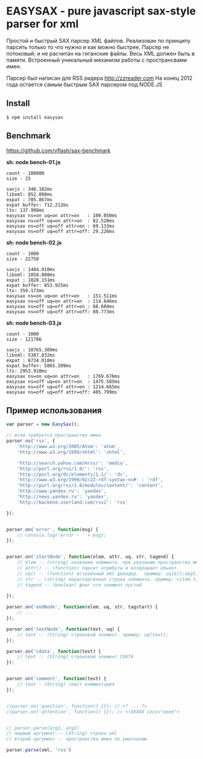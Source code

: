 EASYSAX - pure javascript sax-style parser for xml
==================================================
Простой и быстрый SAX парсер XML файлов.
Реализован по принципу парсить только то что нужно и как можно быстрее.
Парсер не потоковый, и не расчитан на гиганские файлы. Весь XML должен быть в памяти.
Встроенный уникальный механизм работы с пространсвами имен.


Парсер был написан для RSS ридера http://zzreader.com
На конец 2012 года остается самым быстрым SAX парсером под NODE.JS

Install
---------------------------------------------------
```
$ npm install easysax
```

Benchmark
---------------------------------------------------
https://github.com/vflash/sax-benchmark


**sh: node bench-01.js**
```
count - 100000
size - 25

saxjs : 346.182ms
libxml: 852.098ms
expat : 705.867ms
expat buffer: 712.212ms
ltx: 137.998ms
easysax ns=on uq=on attr=on   : 100.050ms
easysax ns=off uq=on attr=on  : 82.520ms
easysax ns=off uq=off attr=on : 69.133ms
easysax ns=off uq=off attr=off: 29.226ms
```

**sh: node bench-02.js**
```
count - 1000
size - 22750

saxjs : 1484.910ms
libxml: 1058.808ms
expat : 1028.151ms
expat buffer: 853.925ms
ltx: 359.173ms
easysax ns=on uq=on attr=on   : 151.511ms
easysax ns=off uq=on attr=on  : 114.646ms
easysax ns=off uq=off attr=on : 88.604ms
easysax ns=off uq=off attr=off: 80.773ms
```

**sh: node bench-03.js**
```
count - 1000
size - 121786

saxjs : 10765.309ms
libxml: 5387.832ms
expat : 6734.018ms
expat buffer: 5865.209ms
ltx: 2953.910ms
easysax ns=on uq=on attr=on   : 1769.676ms
easysax ns=off uq=on attr=on  : 1475.585ms
easysax ns=off uq=off attr=on : 1214.665ms
easysax ns=off uq=off attr=off: 405.799ms
```





Пример использования
---------------------------------------------------
```js
var parser = new EasySax();

// если требуется пространство имен
parser.ns('rss', {
	'http://www.w3.org/2005/Atom': 'atom',
	'http://www.w3.org/1999/xhtml': 'xhtml',

	'http://search.yahoo.com/mrss/': 'media',
	'http://purl.org/rss/1.0/': 'rss',
	'http://purl.org/dc/elements/1.1/': 'dc',
	'http://www.w3.org/1999/02/22-rdf-syntax-ns#' : 'rdf',
	'http://purl.org/rss/1.0/modules/content/': 'content',
	'http://www.yandex.ru': 'yandex',
	'http://news.yandex.ru': 'yandex',
	'http://backend.userland.com/rss2': 'rss'

});


parser.on('error', function(msg) {
	// console.log('error - ' + msg);
});


parser.on('startNode', function(elem, attr, uq, str, tagend) {
	// elem -- (string) название элемента. при указании пространства имен, то автоматически подставляется префикс
	// attr() -- (function) парсит атрибуты и возврашает обьект. 
	// uq() -- (function) встроенный xml декодер.  пример: uq(&lt;a&gt;)
	// str -- (string) нераспарсенная строка элемента. пример: <item title="text" id="x345">
	// tagend -- (boolean) флаг что элемент пустой
	
});

parser.on('endNode', function(elem, uq, str, tagstart) {
	// ...
});

parser.on('textNode', function(text, uq) {
	// text -- (String) строковой элемент. пример: uq(text);
});

parser.on('cdata', function(text) {
	// text -- (String) строковой элемент CDATA
});


parser.on('comment', function(text) {
	// text - (String) текст комментария
});


//parser.on('question', function() {}); // <? ... ?>
//parser.on('attention', function() {}); // <!XXXXX zzzz="eeee">


// parser.parse(arg1, arg2)
// первый аргумент -- (String) строка xml
// второй аргумент -- пространство имен по умолчанию

parser.parse(xml, 'rss')

```

